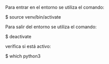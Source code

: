 Para entrar en el entorno se utiliza el comando: 

$ source venv/bin/activate

Para salir del entorno se utiliza el comando: 

$ deactivate

verifica si está activo:

$ which python3
